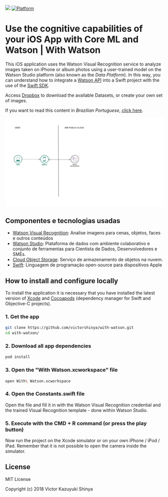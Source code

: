[![](https://img.shields.io/badge/IBM%20Cloud-powered-blue.svg)](https://bluemix.net)
[![Platform](https://img.shields.io/badge/platform-swift-lightgrey.svg?style=flat)](https://developer.ibm.com/swift/)

# Use the cognitive capabilities of your iOS App with Core ML and Watson | With Watson

This iOS application uses the Watson Visual Recognition service to analyze images taken on iPhone or album photos using a user-trained model on the Watson Studio platform (also known as the *Data Platform*). In this way, you can understand how to integrate a [Watson API](https://cloud.ibm.com/catalog?category=ai) into a Swift project with the use of the [Swift SDK](https://github.com/watson-developer-cloud/swift-sdk).

Access [Dropbox](https://ibm.biz/dataset) to download the available Datasets, or create your own set of images.

If you want to read this content in *Brazilian Portuguese*, [click here](https://github.com/victorshinya/with-watson/blob/master/README-pt.md).

![](https://github.com/victorshinya/with-watson/blob/master/doc/source/images/architecture.jpg)

## Componentes e tecnologias usadas

* [Watson Visual Recognition](https://cloud.ibm.com/catalog/services/visual-recognition): Analise imagens para cenas, objetos, faces e outros conteúdos
* [Watson Studio](https://cloud.ibm.com/catalog/services/watson-studio): Plataforma de dados com ambiente colaborativo e conjunto de ferramentas para Cientista de Dados, Desenvolvedores e SMEs.
* [Cloud Object Storage](https://cloud.ibm.com/catalog/services/cloud-object-storage): Serviço de armazenamento de objetos na nuvem.
* [Swift](https://developer.apple.com/swift/): Linguagem de programação open-source para dispositivos Apple

## How to install and configure locally

To install the application it is necessary that you have installed the latest version of [Xcode](https://developer.apple.com/xcode/) and [Cocoapods](https://cocoapods.org) (dependency manager for Swift and Objective-C projects).

### 1. Get the app

```sh
git clone https://github.com/victorshinya/with-watson.git
cd with-watson/
```

### 2. Download all app dependencies

```sh
pod install
```

### 3. Open the "With Watson.xcworkspace" file

```sh
open With\ Watson.xcworkspace
```

### 4. Open the Constants.swift file

Open the file and fill it in with the Watson Visual Recognition credential and the trained Visual Recognition template - done within Watson Studio.

### 5. Execute with the CMD + R command (or press the play button)

Now run the project on the Xcode simulator or on your own iPhone / iPod / iPad. Remember that it is not possible to open the camera inside the simulator.

## License

MIT License

Copyright (c) 2018 Victor Kazuyuki Shinya
